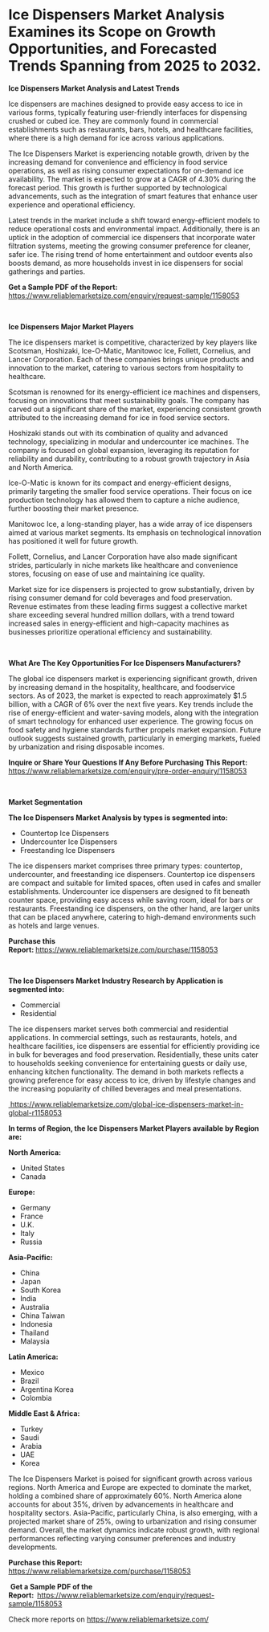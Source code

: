 <p><h1>Ice Dispensers Market Analysis Examines its Scope on Growth Opportunities, and Forecasted Trends Spanning from 2025 to 2032.</h1></p><p><strong>Ice Dispensers Market Analysis and Latest Trends</strong></p>
<p><p>Ice dispensers are machines designed to provide easy access to ice in various forms, typically featuring user-friendly interfaces for dispensing crushed or cubed ice. They are commonly found in commercial establishments such as restaurants, bars, hotels, and healthcare facilities, where there is a high demand for ice across various applications.</p><p>The Ice Dispensers Market is experiencing notable growth, driven by the increasing demand for convenience and efficiency in food service operations, as well as rising consumer expectations for on-demand ice availability. The market is expected to grow at a CAGR of 4.30% during the forecast period. This growth is further supported by technological advancements, such as the integration of smart features that enhance user experience and operational efficiency. </p><p>Latest trends in the market include a shift toward energy-efficient models to reduce operational costs and environmental impact. Additionally, there is an uptick in the adoption of commercial ice dispensers that incorporate water filtration systems, meeting the growing consumer preference for cleaner, safer ice. The rising trend of home entertainment and outdoor events also boosts demand, as more households invest in ice dispensers for social gatherings and parties.</p></p>
<p><strong>Get a Sample PDF of the Report:&nbsp;</strong> <a href="https://www.reliablemarketsize.com/enquiry/request-sample/1158053?utm_campaign=2276&utm_medium=2&utm_source=Github&utm_content=ia&utm_term=16022025&utm_id=ice-dispensers">https://www.reliablemarketsize.com/enquiry/request-sample/1158053</a></p>
<p>&nbsp;</p>
<p><strong>Ice Dispensers Major Market Players</strong></p>
<p><p>The ice dispensers market is competitive, characterized by key players like Scotsman, Hoshizaki, Ice-O-Matic, Manitowoc Ice, Follett, Cornelius, and Lancer Corporation. Each of these companies brings unique products and innovation to the market, catering to various sectors from hospitality to healthcare.</p><p>Scotsman is renowned for its energy-efficient ice machines and dispensers, focusing on innovations that meet sustainability goals. The company has carved out a significant share of the market, experiencing consistent growth attributed to the increasing demand for ice in food service sectors.</p><p>Hoshizaki stands out with its combination of quality and advanced technology, specializing in modular and undercounter ice machines. The company is focused on global expansion, leveraging its reputation for reliability and durability, contributing to a robust growth trajectory in Asia and North America.</p><p>Ice-O-Matic is known for its compact and energy-efficient designs, primarily targeting the smaller food service operations. Their focus on ice production technology has allowed them to capture a niche audience, further boosting their market presence.</p><p>Manitowoc Ice, a long-standing player, has a wide array of ice dispensers aimed at various market segments. Its emphasis on technological innovation has positioned it well for future growth.</p><p>Follett, Cornelius, and Lancer Corporation have also made significant strides, particularly in niche markets like healthcare and convenience stores, focusing on ease of use and maintaining ice quality.</p><p>Market size for ice dispensers is projected to grow substantially, driven by rising consumer demand for cold beverages and food preservation. Revenue estimates from these leading firms suggest a collective market share exceeding several hundred million dollars, with a trend toward increased sales in energy-efficient and high-capacity machines as businesses prioritize operational efficiency and sustainability.</p></p>
<p>&nbsp;</p>
<p><strong>What Are The Key Opportunities For Ice Dispensers Manufacturers?</strong></p>
<p><p>The global ice dispensers market is experiencing significant growth, driven by increasing demand in the hospitality, healthcare, and foodservice sectors. As of 2023, the market is expected to reach approximately $1.5 billion, with a CAGR of 6% over the next five years. Key trends include the rise of energy-efficient and water-saving models, along with the integration of smart technology for enhanced user experience. The growing focus on food safety and hygiene standards further propels market expansion. Future outlook suggests sustained growth, particularly in emerging markets, fueled by urbanization and rising disposable incomes.</p></p>
<p><strong>Inquire or Share Your Questions If Any Before Purchasing This Report:</strong> <a href="https://www.reliablemarketsize.com/enquiry/pre-order-enquiry/1158053?utm_campaign=2276&utm_medium=2&utm_source=Github&utm_content=ia&utm_term=16022025&utm_id=ice-dispensers">https://www.reliablemarketsize.com/enquiry/pre-order-enquiry/1158053</a></p>
<p>&nbsp;</p>
<p><strong>Market Segmentation</strong></p>
<p><strong>The Ice Dispensers Market Analysis by types is segmented into:</strong></p>
<p><ul><li>Countertop Ice Dispensers</li><li>Undercounter Ice Dispensers</li><li>Freestanding Ice Dispensers</li></ul></p>
<p><p>The ice dispensers market comprises three primary types: countertop, undercounter, and freestanding ice dispensers. Countertop ice dispensers are compact and suitable for limited spaces, often used in cafes and smaller establishments. Undercounter ice dispensers are designed to fit beneath counter space, providing easy access while saving room, ideal for bars or restaurants. Freestanding ice dispensers, on the other hand, are larger units that can be placed anywhere, catering to high-demand environments such as hotels and large venues.</p></p>
<p><strong>Purchase this Report:&nbsp;</strong><a href="https://www.reliablemarketsize.com/purchase/1158053?utm_campaign=2276&utm_medium=2&utm_source=Github&utm_content=ia&utm_term=16022025&utm_id=ice-dispensers">https://www.reliablemarketsize.com/purchase/1158053</a></p>
<p>&nbsp;</p>
<p><strong>The Ice Dispensers Market Industry Research by Application is segmented into:</strong></p>
<p><ul><li>Commercial</li><li>Residential</li></ul></p>
<p><p>The ice dispensers market serves both commercial and residential applications. In commercial settings, such as restaurants, hotels, and healthcare facilities, ice dispensers are essential for efficiently providing ice in bulk for beverages and food preservation. Residentially, these units cater to households seeking convenience for entertaining guests or daily use, enhancing kitchen functionality. The demand in both markets reflects a growing preference for easy access to ice, driven by lifestyle changes and the increasing popularity of chilled beverages and meal presentations.</p></p>
<p><a href="https://www.reliablemarketsize.com/global-ice-dispensers-market-in-global-r1158053?utm_campaign=2276&utm_medium=2&utm_source=Github&utm_content=ia&utm_term=16022025&utm_id=ice-dispensers">&nbsp;https://www.reliablemarketsize.com/global-ice-dispensers-market-in-global-r1158053</a></p>
<p><strong>In terms of Region, the Ice Dispensers Market Players available by Region are:</strong></p>
<p>
    <p> <strong> North America: </strong>
        <ul>
            <li>United States</li>
            <li>Canada</li>
        </ul>
        </p> 
    <p> <strong> Europe: </strong>
        <ul>
            <li>Germany</li>
            <li>France</li>
            <li>U.K.</li>
            <li>Italy</li>
            <li>Russia</li>
        </ul>
        </p> 
    <p> <strong> Asia-Pacific: </strong>
        <ul>
            <li>China</li>
            <li>Japan</li>
            <li>South Korea</li>
            <li>India</li>
            <li>Australia</li>
            <li>China Taiwan</li>
            <li>Indonesia</li>
            <li>Thailand</li>
            <li>Malaysia</li>
        </ul>
        </p> 
    <p> <strong> Latin America: </strong>
        <ul>
            <li>Mexico</li>
            <li>Brazil</li>
            <li>Argentina Korea</li>
            <li>Colombia</li>
        </ul>
        </p> 
    <p> <strong> Middle East & Africa: </strong>
        <ul>
            <li>Turkey</li>
            <li>Saudi</li>
            <li>Arabia</li>
            <li>UAE</li>
            <li>Korea</li>
        </ul>
    </p>
    </p>
<p><p>The Ice Dispensers Market is poised for significant growth across various regions. North America and Europe are expected to dominate the market, holding a combined share of approximately 60%. North America alone accounts for about 35%, driven by advancements in healthcare and hospitality sectors. Asia-Pacific, particularly China, is also emerging, with a projected market share of 25%, owing to urbanization and rising consumer demand. Overall, the market dynamics indicate robust growth, with regional performances reflecting varying consumer preferences and industry developments.</p></p>
<p><strong>Purchase this Report: </strong><a href="https://www.reliablemarketsize.com/purchase/1158053?utm_campaign=2276&utm_medium=2&utm_source=Github&utm_content=ia&utm_term=16022025&utm_id=ice-dispensers">https://www.reliablemarketsize.com/purchase/1158053</a></p>
<p>&nbsp;<strong>Get a Sample PDF of the Report:&nbsp;&nbsp;</strong><a href="https://www.reliablemarketsize.com/enquiry/request-sample/1158053?utm_campaign=2276&utm_medium=2&utm_source=Github&utm_content=ia&utm_term=16022025&utm_id=ice-dispensers">https://www.reliablemarketsize.com/enquiry/request-sample/1158053</a></p>
<p><strong></strong></p>
<p>Check more reports on <a href="https://www.reliablemarketsize.com/?utm_campaign=2276&utm_medium=2&utm_source=Github&utm_content=ia&utm_term=16022025&utm_id=ice-dispensers">https://www.reliablemarketsize.com/</a></p>